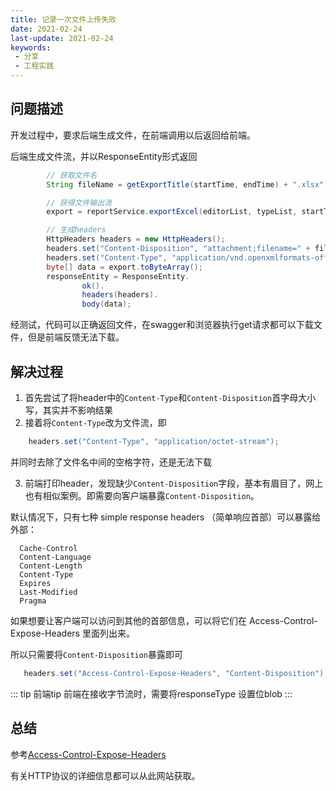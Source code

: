 ```yaml
---
title: 记录一次文件上传失败
date: 2021-02-24
last-update: 2021-02-24
keywords:
 - 分享 
 - 工程实践
---
```


## 问题描述

开发过程中，要求后端生成文件，在前端调用以后返回给前端。

后端生成文件流，并以ResponseEntity形式返回

```java 
        // 获取文件名
        String fileName = getExportTitle(startTime, endTime) + ".xlsx";

        // 获得文件输出流
        export = reportService.exportExcel(editorList, typeList, startTime, endTime);

        // 生成headers
        HttpHeaders headers = new HttpHeaders();
        headers.set("Content-Disposition", "attachment;filename=" + fileName);
        headers.set("Content-Type", "application/vnd.openxmlformats-officedocument.spreadsheetml.sheet;charset=utf-8");//excel
        byte[] data = export.toByteArray();
        responseEntity = ResponseEntity.
                ok().
                headers(headers).
                body(data);
```

经测试，代码可以正确返回文件，在swagger和浏览器执行get请求都可以下载文件，但是前端反馈无法下载。

## 解决过程

1. 首先尝试了将header中的`Content-Type`和`Content-Disposition`首字母大小写，其实并不影响结果
2. 接着将`Content-Type`改为文件流，即
```java 
    headers.set("Content-Type", "application/octet-stream");
```
并同时去除了文件名中间的空格字符，还是无法下载

3. 前端打印header，发现缺少`Content-Disposition`字段，基本有眉目了，网上也有相似案例。即需要向客户端暴露`Content-Disposition`。
  
  默认情况下，只有七种 simple response headers （简单响应首部）可以暴露给外部：
  
      Cache-Control
      Content-Language
      Content-Length
      Content-Type
      Expires
      Last-Modified
      Pragma
  
  如果想要让客户端可以访问到其他的首部信息，可以将它们在 Access-Control-Expose-Headers 里面列出来。

所以只需要将`Content-Disposition`暴露即可
```java 
   headers.set("Access-Control-Expose-Headers", "Content-Disposition");
```

::: tip 前端tip
前端在接收字节流时，需要将responseType 设置位blob
:::

## 总结

参考[Access-Control-Expose-Headers](https://developer.mozilla.org/zh-CN/docs/Web/HTTP/Headers/Access-Control-Expose-Headers)

有关HTTP协议的详细信息都可以从此网站获取。

